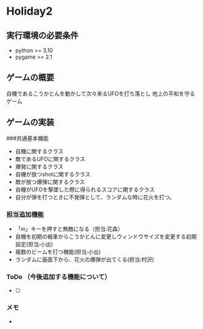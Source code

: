 # Holiday2

## 実行環境の必要条件
* python >= 3.10
* pygame >= 2.1

## ゲームの概要
自機であるこうかとんを動かして次々来るUFOを打ち落とし
地上の平和を守るゲーム

## ゲームの実装
###共通基本機能
* 自機に関するクラス
* 敵であるUFOに関するクラス
* 爆発に関するクラス
* 自機が放つshotに関するクラス
* 敵が放つ爆弾に関するクラス
* 自機がUFOを撃墜した際に得られるスコアに関するクラス
* 自分が弾を打つときに不発弾として、ランダムな時に花火を打つ。
### 担当追加機能
* 「m」キーを押すと無敵になる（担当:花森）
* 自機を初期の戦車からこうかとんに変更しウィンドウサイズを変更する初期設定(担当:小出)
* 複数のビームを打つ機能(担当:小出)
* ランダムに画面下から、花火の爆弾が出てくる(担当:村沢)
### ToDo  （今後追加する機能について）
- [ ] 
### メモ
*


